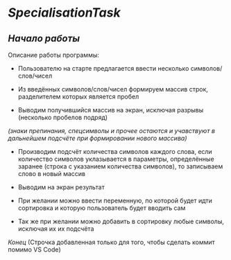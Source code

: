 # $SpecialisationTask$

## *Начало работы*

Описание работы программы:

* Пользователю на старте предлагается ввести несколько символов/слов/чисел

* Из введённых символов/слов/чисел формируем массив строк, разделителем которых является пробел

* Выводим получившийся массив на экран, исключая разрывы (несколько пробелов подряд)

*(знаки препинания, спецсимволы и прочее остаются и учавствуют в дальнейшем подсчёте при формировании нового массива)*

* Производим подсчёт количества символов каждого слова, если количество символов уклазывается в параметры, определённые заранее (строка с указанием количества символов), то записываем слово в новый массив

* Выводим на экран результат

* При желании можно ввести переменную, по которой будет идти сортировка и которую пользователь будет вводить сам

* Так же при желании можно добавить в сортировку любые символы, исключая их их подсчёта

*Конец* (Строчка добавленная только для того, чтобы сделать коммит помимо VS Code)

